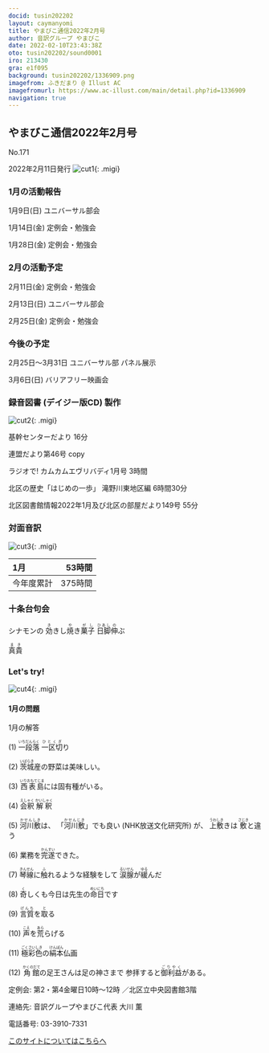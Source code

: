 ```yaml
---
docid: tusin202202
layout: caymanyomi
title: やまびこ通信2022年2月号
author: 音訳グループ やまびこ
date: 2022-02-10T23:43:38Z
oto: tusin202202/sound0001
iro: 213430
gra: e1f095
background: tusin202202/1336909.png
imagefrom: ふきだまり @ Illust AC
imagefromurl: https://www.ac-illust.com/main/detail.php?id=1336909
navigation: true
---
```



## <span data-dur="3.999" data-begin="2.750" id="xmri_0001" markdown="1">やまびこ通信2022年2月号</span>

<span data-dur="2.584" data-begin="6.749" id="xmri_0002" markdown="1">No.171</span>

<span data-dur="5.748" data-begin="9.333" id="xmri_0003" markdown="1">2022年2月11日発行</span>
![cut1](media/tusin202202/cut1.png){: .migi}


### <span data-dur="3.372" data-begin="20.228" id="xmri_0006" markdown="1">1月の活動報告</span>

<span data-dur="2.164" data-begin="23.600" id="xmri_0007" markdown="1">1月9日(日) </span>
<span data-dur="2.504" data-begin="25.764" id="xmri_0008" markdown="1">ユニバーサル部会</span>

<span data-dur="2.239" data-begin="28.268" id="xmri_0009" markdown="1">1月14日(金) </span>
<span data-dur="2.986" data-begin="30.507" id="xmri_000A" markdown="1">定例会・勉強会</span>

<span data-dur="2.518" data-begin="33.493" id="xmri_000B" markdown="1">1月28日(金) </span>
<span data-dur="4.386" data-begin="36.011" id="xmri_000C" markdown="1">定例会・勉強会</span>


### <span data-dur="3.156" data-begin="40.397" id="xmri_000D" markdown="1">2月の活動予定</span>

<span data-dur="2.3" data-begin="43.553" id="xmri_000E" markdown="1">2月11日(金) </span>
<span data-dur="2.986" data-begin="45.853" id="xmri_000F" markdown="1">定例会・勉強会</span>

<span data-dur="2.329" data-begin="48.839" id="xmri_0010" markdown="1">2月13日(日) </span>
<span data-dur="2.504" data-begin="51.168" id="xmri_0011" markdown="1">ユニバーサル部会</span>

<span data-dur="2.305" data-begin="53.672" id="xmri_0012" markdown="1">2月25日(金) </span>
<span data-dur="4.386" data-begin="55.977" id="xmri_0013" markdown="1">定例会・勉強会</span>


### <span data-dur="2.63" data-begin="60.363" id="xmri_0014" markdown="1">今後の予定</span>

<span data-dur="6.253" data-begin="62.993" id="xmri_0015" markdown="1">2月25日～3月31日 ユニバーサル部 パネル展示</span>

<span data-dur="2.076" data-begin="69.246" id="xmri_0016" markdown="1">3月6日(日) </span>
<span data-dur="3.006" data-begin="71.322" id="xmri_0017" markdown="1">バリアフリー映画会</span>


### <span data-dur="4.728" data-begin="74.328" id="xmri_0018" markdown="1">録音図書 (デイジー版CD) 製作</span>

![cut2](media/tusin202202/cut2.png){: .migi}


<span data-dur="1.738" data-begin="81.240" id="xmri_001A" markdown="1">基幹センターだより</span>
<span data-dur="1.727" data-begin="82.978" id="xmri_001B" markdown="1">16分</span>

<span data-dur="2.756" data-begin="84.705" id="xmri_001C" markdown="1">連盟だより第46号</span>
<span data-dur="1.898" data-begin="87.461" id="xmri_001D" markdown="1">copy </span>

<span data-dur="3.324" data-begin="89.359" id="xmri_001E" markdown="1">ラジオで! カムカムエヴリバディ1月号</span>
<span data-dur="1.702" data-begin="92.683" id="xmri_001F" markdown="1">3時間</span>

<span data-dur="2.512" data-begin="94.385" id="xmri_0020" markdown="1">北区の歴史「はじめの一歩」</span>
<span data-dur="2.386" data-begin="96.897" id="xmri_0021" markdown="1">滝野川東地区編</span>
<span data-dur="2.385" data-begin="99.283" id="xmri_0022" markdown="1">6時間30分</span>

<span data-dur="6.498" data-begin="101.668" id="xmri_0023" markdown="1">北区図書館情報2022年1月及び北区の部屋だより149号</span>
<span data-dur="3.596" data-begin="108.166" id="xmri_0024" markdown="1">55分</span>


### <span data-dur="2.666" data-begin="111.762" id="xmri_0025" markdown="1">対面音訳</span>

![cut3](media/tusin202202/cut3.png){: .migi}

<span data-dur="1.12" data-begin="115.578" id="xmri_0027" markdown="1">1月</span>|<span data-dur="2.442" data-begin="116.698" id="xmri_0028" markdown="1">53時間</span>
|:---|---:|
<span data-dur="1.59" data-begin="119.140" id="xmri_0029" markdown="1">今年度累計</span>|<span data-dur="4.336" data-begin="120.730" id="xmri_002A" markdown="1">375時間</span>


### <span data-dur="2.068" data-begin="125.066" id="xmri_002B" markdown="1">十条台句会</span>

<span data-dur="8.462" data-begin="127.134" id="xmri_002C" markdown="1">シナモンの <ruby>効<rp>(</rp><rt>き</rt><rp>)</rp></ruby>きし<ruby>焼<rp>(</rp><rt>や</rt><rp>)</rp></ruby>き<ruby>菓子<rp>(</rp><rt>がし</rt><rp>)</rp>
 </ruby><ruby>日脚<rp>(</rp><rt>ひあし</rt><rp>)</rp></ruby><ruby>伸<rp>(</rp><rt>の</rt><rp>)</rp></ruby>ぶ</span>


<span data-dur="3.117" data-begin="135.596" id="xmri_002D" markdown="1" class="haigo"><ruby>真貴<rp>(</rp><rt>まき</rt><rp>)</rp></ruby></span>


### <span data-dur="2.449" data-begin="139.213" id="xmri_002F" markdown="1">Let's try!</span>

![cut4](media/tusin202202/cut4.png){: .migi}

#### <span data-dur="2.794" data-begin="141.662" id="xmri_0030" markdown="1">1月の問題</span>



<span data-dur="2.196" data-begin="148.281" id="xmri_0032" markdown="1">1月の解答</span>

<span data-dur="1.178" data-begin="150.477" id="xmri_0033" markdown="1">(1) </span>
<span data-dur="1.296" data-begin="151.655" id="xmri_0034" markdown="1"><ruby>一段落<rp>(</rp><rt>いちだんらく</rt><rp>)</rp></ruby></span>
<span data-dur="1.641" data-begin="152.951" id="xmri_0035" markdown="1"><ruby>一区切<rp>(</rp><rt>ひとくぎ</rt><rp>)</rp></ruby>り</span>

<span data-dur="1.017" data-begin="154.592" id="xmri_0036" markdown="1">(2) </span>
<span data-dur="3.626" data-begin="155.609" id="xmri_0037" markdown="1"><ruby>茨城<rp>(</rp><rt>いばらき</rt><rp>)</rp></ruby>産の野菜は美味しい。</span>

<span data-dur="1.144" data-begin="159.235" id="xmri_0038" markdown="1">(3) </span>
<span data-dur="3.955" data-begin="160.379" id="xmri_0039" markdown="1"><ruby>西表島<rp>(</rp><rt>いりおもてじま</rt><rp>)</rp></ruby>には固有種がいる。</span>

<span data-dur="1.119" data-begin="164.334" id="xmri_003A" markdown="1">(4) </span>
<span data-dur="0.98" data-begin="165.453" id="xmri_003B" markdown="1"><ruby>会釈<rp>(</rp><rt>えしゃく</rt><rp>)</rp></ruby></span>
<span data-dur="1.588" data-begin="166.433" id="xmri_003C" markdown="1"><ruby>解釈<rp>(</rp><rt>かいしゃく</rt><rp>)</rp></ruby></span>

<span data-dur="1.046" data-begin="168.021" id="xmri_003D" markdown="1">(5) </span>
<span data-dur="1.313" data-begin="169.067" id="xmri_003E" markdown="1"><ruby>河川敷<rp>(</rp><rt>かせんしき</rt><rp>)</rp></ruby>は、</span>
<span data-dur="1.627" data-begin="170.380" id="xmri_003F" markdown="1">「<ruby>河川敷<rp>(</rp><rt>かせんじき</rt><rp>)</rp></ruby>」でも良い </span>
<span data-dur="2.779" data-begin="172.007" id="xmri_0040" markdown="1">(NHK放送文化研究所) </span>
<span data-dur="0.717" data-begin="174.786" id="xmri_0041" markdown="1">が、</span>
<span data-dur="2.766" data-begin="175.503" id="xmri_0042" markdown="1"><ruby>上敷<rp>(</rp><rt>うわしき</rt><rp>)</rp></ruby>きは <ruby>敷<rp>(</rp><rt>さじき</rt><rp>)</rp></ruby>と違う</span>

<span data-dur="1.177" data-begin="178.269" id="xmri_0043" markdown="1">(6) </span>
<span data-dur="3.223" data-begin="179.446" id="xmri_0044" markdown="1">業務を<ruby>完遂<rp>(</rp><rt>かんすい</rt><rp>)</rp></ruby>できた。</span>

<span data-dur="1.17" data-begin="182.669" id="xmri_0045" markdown="1">(7) </span>
<span data-dur="2.666" data-begin="183.839" id="xmri_0046" markdown="1"><ruby>琴線<rp>(</rp><rt>きんせん</rt><rp>)</rp></ruby>に<ruby>触<rp>(</rp><rt>ふ</rt><rp>)</rp></ruby>れるような経験をして</span>
<span data-dur="2.091" data-begin="186.505" id="xmri_0047" markdown="1"><ruby>涙腺<rp>(</rp><rt>るいせん</rt><rp>)</rp></ruby>が<ruby>緩<rp>(</rp><rt>ゆる</rt><rp>)</rp></ruby>んだ</span>

<span data-dur="1.211" data-begin="188.596" id="xmri_0048" markdown="1">(8) </span>
<span data-dur="3.702" data-begin="189.807" id="xmri_0049" markdown="1"><ruby>奇<rp>(</rp><rt>く</rt><rp>)</rp></ruby>しくも今日は先生の<ruby>命日<rp>(</rp><rt>めいにち</rt><rp>)</rp></ruby>です</span>

<span data-dur="1.197" data-begin="193.509" id="xmri_004A" markdown="1">(9) </span>
<span data-dur="1.801" data-begin="194.706" id="xmri_004B" markdown="1"><ruby>言質<rp>(</rp><rt>げんち</rt><rp>)</rp></ruby>を<ruby>取<rp>(</rp><rt>と</rt><rp>)</rp></ruby>る</span>

<span data-dur="1.137" data-begin="196.507" id="xmri_004C" markdown="1">(10) </span>
<span data-dur="1.918" data-begin="197.644" id="xmri_004D" markdown="1"><ruby>声<rp>(</rp><rt>こえ</rt><rp>)</rp></ruby>を<ruby>荒<rp>(</rp><rt>あら</rt><rp>)</rp></ruby>らげる</span>

<span data-dur="1.434" data-begin="199.562" id="xmri_004E" markdown="1">(11) </span>
<span data-dur="2.802" data-begin="200.996" id="xmri_004F" markdown="1"><ruby>極彩色<rp>(</rp><rt>ごくさいしき</rt><rp>)</rp></ruby>の<ruby>絹本<rp>(</rp><rt>けんぽん</rt><rp>)</rp></ruby>仏画</span>

<span data-dur="1.291" data-begin="203.798" id="xmri_0050" markdown="1">(12) </span>
<span data-dur="3.352" data-begin="205.089" id="xmri_0051" markdown="1"><ruby>角館<rp>(</rp><rt>かくのだて</rt><rp>)</rp></ruby>の足王さんは足の神さまで</span>
<span data-dur="3.529" data-begin="208.441" id="xmri_0052" markdown="1">参拝すると<ruby>御利益<rp>(</rp><rt>ごりやく</rt><rp>)</rp></ruby>がある。</span>

<span data-dur="1.204" data-begin="211.970" id="xmri_0053" markdown="1">定例会: </span>
<span data-dur="3.238" data-begin="213.174" id="xmri_0054" markdown="1">第2・第4金曜日10時～12時</span>
<span data-dur="3.047" data-begin="216.412" id="xmri_0055" markdown="1">／北区立中央図書館3階</span>  

<span data-dur="1.318" data-begin="219.459" id="xmri_0056" markdown="1">連絡先: </span>
<span data-dur="3.966" data-begin="220.777" id="xmri_0057" markdown="1">音訳グループやまびこ代表 大川 薫</span>  

<span data-dur="1.409" data-begin="224.743" id="xmri_0058" markdown="1">電話番号: </span>
<span data-dur="4.305" data-begin="226.152" id="xmri_0059" markdown="1">03-3910-7331</span>  

<a data-dur="5.93" data-begin="230.457" id="xmri_005A" markdown="1" href="mailto:ymbk2016ml@gmail.com?Subject=やまびこウェブサイトについて">このサイトについてはこちらへ</a>


